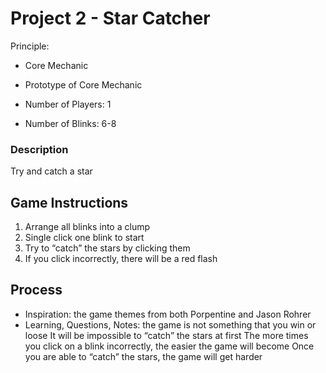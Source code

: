 # Project 2 - Star Catcher

Principle: 
- Core Mechanic
- Prototype of Core Mechanic

- Number of Players: 1
- Number of Blinks: 6-8

### Description
Try and catch a star

## Game Instructions
1. Arrange all blinks into a clump
2. Single click one blink to start
3. Try to “catch” the stars by clicking them
4. If you click incorrectly, there will be a red flash

## Process
- Inspiration: the game themes from both Porpentine and Jason Rohrer
- Learning, Questions, Notes: 
    the game is not something that you win or loose
    It will be impossible to “catch” the stars at first
    The more times you click on a blink incorrectly, the easier the game will become
    Once you are able to “catch” the stars, the game will get harder
